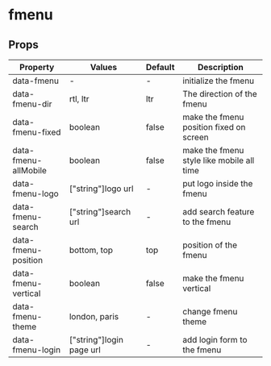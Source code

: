 # fmenu

## Props

Property|Values|Default|Description
---|---|---|---
data-fmenu|-|-|initialize the fmenu
data-fmenu-dir|rtl, ltr|ltr|The direction of the fmenu
data-fmenu-fixed|boolean|false|make the fmenu position fixed on screen
data-fmenu-allMobile|boolean|false|make the fmenu style like mobile all time
data-fmenu-logo|["string"]logo url|-|put logo inside the fmenu
data-fmenu-search|["string"]search url|-|add search feature to the fmenu
data-fmenu-position|bottom, top|top|position of the fmenu
data-fmenu-vertical|boolean|false|make the fmenu vertical
data-fmenu-theme|london, paris|-|change fmenu theme
data-fmenu-login|["string"]login page url|-|add login form to the fmenu
